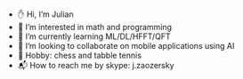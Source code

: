 - :hand: Hi, I’m Julian
- :dna: I’m interested in math and programming
- :rocket: I’m currently learning ML/DL/HFFT/QFT
- :hammer: I’m looking to collaborate on mobile applications using AI
- :ping_pong: Hobby: chess and tabble tennis
- :mailbox_with_mail: How to reach me by skype: j.zaozersky

<!---
zaozersky/zaozersky is a ✨ special ✨ repository because its `README.md` (this file) appears on your GitHub profile.
You can click the Preview link to take a look at your changes.
--->

